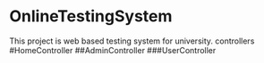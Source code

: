 # OnlineTestingSystem
This project is web based testing system for university.
controllers 
#HomeController
##AdminController
###UserController
